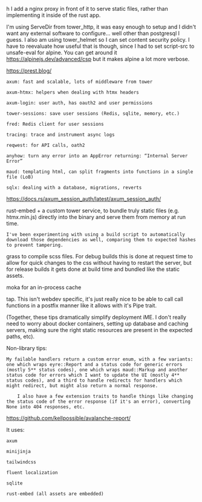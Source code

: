 h I add a nginx proxy in front of it to serve static files, rather than implementing it inside of the rust app. 

I'm using ServeDir from tower_http, it was easy enough to setup and I didn't want any external software to configure... well other than postgresql I guess. I also am using tower_helmet so I can set content security policy. I have to reevaluate how useful that is though, since I had to set script-src to unsafe-eval for alpine. You can get around it https://alpinejs.dev/advanced/csp but it makes alpine a lot more verbose. 


https://prest.blog/


    axum: fast and scalable, lots of middleware from tower

    axum-htmx: helpers when dealing with htmx headers

    axum-login: user auth, has oauth2 and user permissions

    tower-sessions: save user sessions (Redis, sqlite, memory, etc.)

    fred: Redis client for user sessions

    tracing: trace and instrument async logs

    reqwest: for API calls, oath2

    anyhow: turn any error into an AppError returning: “Internal Server Error”

    maud: templating html, can split fragments into functions in a single file (LoB)

    sqlx: dealing with a database, migrations, reverts



https://docs.rs/axum_session_auth/latest/axum_session_auth/

rust-embed + a custom tower service, to bundle truly static files (e.g. htmx.min.js) directly into the binary and serve them from memory at run time.

    I've been experimenting with using a build script to automatically download those dependencies as well, comparing them to expected hashes to prevent tampering.

grass to compile scss files. For debug builds this is done at request time to allow for quick changes to the css without having to restart the server, but for release builds it gets done at build time and bundled like the static assets.

moka for an in-process cache

tap. This isn't webdev specific, it's just really nice to be able to call call functions in a postfix manner like it allows with it's Pipe trait.


 (Together, these tips dramatically simplify deployment iME. I don't really need to worry about docker containers, setting up database and caching servers, making sure the right static resources are present in the expected paths, etc).

Non-library tips:

    My failable handlers return a custom error enum, with a few variants: one which wraps eyre::Report and a status code for generic errors (mostly 5** status codes), one which wraps maud::Markup and another status code for errors which I want to update the UI (mostly 4** status codes), and a third to handle redirects for handlers which might redirect, but might also return a normal response.

        I also have a few extension traits to handle things like changing the status code of the error response (if it's an error), converting None into 404 responses, etc.


 https://github.com/kellpossible/avalanche-report/

It uses:

    axum

    minijinja

    tailwindcss

    fluent localization

    sqlite

    rust-embed (all assets are embedded)


